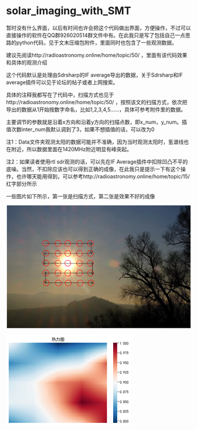 # solar_imaging_with_SMT

暂时没有什么界面，以后有时间也许会把这个代码做出界面，方便操作，不过可以直接操作的软件在QQ群926020514群文件中有。在此我只是写了包括自己一点思路的python代码，见于文末压缩包附件，里面同时也包含了一些观测数据。

建议先阅读http://radioastronomy.online/home/topic/50/ ，里面有该代码效果和具体的观测介绍

这个代码默认是处理由Sdrsharp的IF average导出的数据，关于Sdrsharp和IF average插件可以见于论坛的帖子或者上网搜索。

具体的注释我都写在了代码中，扫描方式也见于http://radioastronomy.online/home/topic/50/ ，按照该文的扫描方式，依次把导出的数据从1开始按数字命名，比如1,2,3,4,5......，具体可参考附件里的数据。

主要调节的参数就是沿着x方向和沿着y方向的扫描点数，即x_num，y_num。插值次数inter_num我默认调到了3，如果不想插值的话，可以改为0

 

注1：Data文件夹观测太阳的数据可能并不准确，因为当时观测太阳时，氢谱线也在附近，所以数据里面在1420MHz附近明显有峰突起。

注2：如果读者使用rtl sdr观测的话，可以先在IF Average插件中扣除凹凸不平的底噪。当然，不扣除应该也可以得到正确的成像，在此我只是提示一下有这个操作，也许哪天能用得到，可以参考http://radioastronomy.online/home/topic/15/ 红字部分所示

一些图片如下所示，第一张是扫描方式，第二张是效果不好的成像

![solar1](./graphs/solar1.png "solar1")


![solar2](./graphs/solar2.png "solar2")
